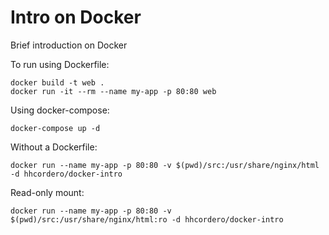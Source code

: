 # Intro on Docker

Brief introduction on Docker

To run using Dockerfile: 

    docker build -t web .
    docker run -it --rm --name my-app -p 80:80 web

Using docker-compose:

    docker-compose up -d

Without a Dockerfile:

    docker run --name my-app -p 80:80 -v $(pwd)/src:/usr/share/nginx/html -d hhcordero/docker-intro

Read-only mount:

    docker run --name my-app -p 80:80 -v $(pwd)/src:/usr/share/nginx/html:ro -d hhcordero/docker-intro
